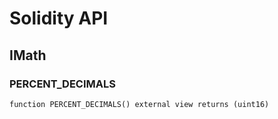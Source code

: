 # Solidity API

## IMath

### PERCENT_DECIMALS

```solidity
function PERCENT_DECIMALS() external view returns (uint16)
```

